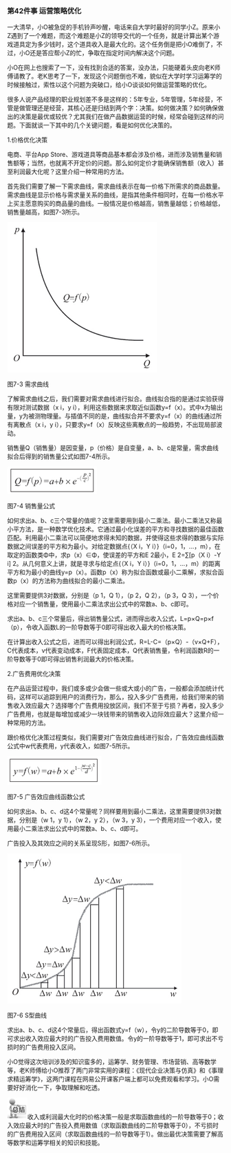 ### 第42件事 运营策略优化

一大清早，小O被急促的手机铃声吵醒，电话来自大学时最好的同学小Z。原来小Z遇到了一个难题，而这个难题是小Z的领导交代的一个任务，就是计算出某个游戏道具定为多少钱时，这个道具收入是最大化的。这个任务倒是把小O难倒了，不过，小O还是答应帮小Z的忙，争取在指定时间内解决这个问题。

小O在网上也搜索了一下，没有找到合适的答案，没办法，只能硬着头皮向老K师傅请教了。老K思考了一下，发现这个问题倒也不难，貌似在大学时学习运筹学的时候接触过，索性以这个问题为突破口，给小O谈谈如何做运营策略的优化。

很多人说产品经理的职业规划差不多是这样的：5年专业，5年管理，5年经营，不管是做管理还是经营，其核心还是归结到两个字：决策。如何做决策？如何确保做出的决策是最优或较优？尤其我们在做产品数据运营的时候，经常会碰到这样的问题。下面就谈一下其中的几个关键问题，看是如何优化决策的。

1.价格优化决策

电商、平台App Store、游戏道具等商品基本都会涉及价格，进而涉及销售量和销售额等；当然，也就离不开定价的问题。那么如何定价才能确保销售额（收入）甚至利润最大化呢？这里介绍一种常用的方法。

首先我们需要了解一下需求曲线，需求曲线表示在每一价格下所需求的商品数量。需求曲线是显示价格与需求量关系的曲线，是指其他条件相同时，在每一价格水平上买主愿意购买的商品量的曲线。一般情况是价格越高，销售量越低；价格越低，销售量越高，如图7-3所示。

![](images/image01685_jpeg)

图7-3 需求曲线

了解需求曲线之后，我们需要对需求曲线进行拟合。曲线拟合指的是通过实验获得有限对测试数据（x i，y i），利用这些数据来求取近似函数y=f（x）。式中x为输出量，y为被测物理量。与插值不同的是，曲线拟合并不要求y=f（x）的曲线通过所有离散点（x i，y i），只要求y=f（x）反映这些离散点的一般趋势，不出现局部波动。

销售量Q（销售量）是因变量，p（价格）是自变量，a、b、c是常量，需求曲线拟合后得到的销售量公式如图7-4所示。

![](images/image01686_jpeg)

图7-4 销售量公式

如何求出a、b、c三个常量的值呢？这里需要用到最小二乘法。最小二乘法又称最小平方法，是一种数学优化技术。它通过最小化误差的平方和寻找数据的最佳函数匹配。利用最小二乘法可以简便地求得未知的数据，并使得这些求得的数据与实际数据之间误差的平方和为最小。对给定数据点{（X i，Y i）}（i=0，1，…，m），在取定的函数类Φ中，求p（x）∈Φ，使误差的平方和E 2最小，E 2=∑[p（X i）-Y i] 2。从几何意义上讲，就是寻求与给定点{（X i，Y i）}（i=0，1，…，m）的距离平方和为最小的曲线y=p（x）。函数p（x）称为拟合函数或最小二乘解，求拟合函数p（x）的方法称为曲线拟合的最小二乘法。

这里需要提供3对数据，分别是（p 1，Q 1），（p 2，Q 2），（p 3，Q 3），一个价格对应一个销售量，使用最小二乘法求出公式中的常数a、b、c即可。

求出a、b、c三个常量后，得出销售量公式，进而得出收入公式，L=p×Q=p×f（p），令收入函数L的一阶导数等于0即可得出收入最大的价格决策。

在计算出收入公式之后，进而可以得出利润公式，R=L-C=（p×Q）-（v×Q+F），C代表成本，v代表变动成本，F代表固定成本，Q代表销售量，令利润函数R的一阶导数等于0即可得出销售利润最大的价格决策。

2.广告费用优化决策

在产品运营过程中，我们或多或少会做一些或大或小的广告，一般都会添加统计代码，这样可以追踪到用户的消费行为，那么，投入多少广告费用，给我们带来的销售收入效应最大？选择哪个广告费用投放区间，我们不至于亏损？再者，投入多少广告费用，也就是每增加或减少一块钱带来的销售收入边际效应最大？这里介绍一种常用的方法。

跟价格优化决策过程类似，我们需要对广告效应曲线进行拟合，广告效应曲线函数公式中w代表费用，y代表收入，如图7-5所示。

![](images/image01687_jpeg)

图7-5 广告效应曲线函数公式

如何求出a、b、c、d这4个常量呢？同样要用到最小二乘法，这里需要提供3对数据，分别是（w 1，y 1），（w 2，y 2），（w 3，y 3），一个费用对应一个收入，使用最小二乘法求出公式中的常数a、b、c、d即可。

广告投入及其效应之间的关系呈现S形，如图7-6所示。

![](images/image01688_jpeg)

图7-6 S型曲线

求出a、b、c、d这4个常量后，得出函数式y=f（w），令y的二阶导数等于0，即可求出收入效应最大时的广告投入费用数值。令y的一阶导数等于1，即可求出不亏损时的广告费用投入区间。

小O觉得这次培训涉及的知识蛮多的，运筹学、财务管理、市场营销、高等数学等，老K师傅给小O推荐了两门非常实用的课程：《现代企业决策与仿真》和《事理求精运筹学》，这两门课程在网易公开课客户端上都可以免费观看和学习。小O需要好好消化一下，争取理解和吃透。

![](images/image01689_jpeg)收入或利润最大化时的价格决策一般是求取函数曲线的一阶导数等于0；收入效应最大时的广告投入费用数值（求取函数曲线的二阶导数等于0），不亏损时的广告费用投入区间（求取函数曲线的一阶导数等于1）。做出最优决策需要了解高等数学和运筹学相关的知识和技能。
